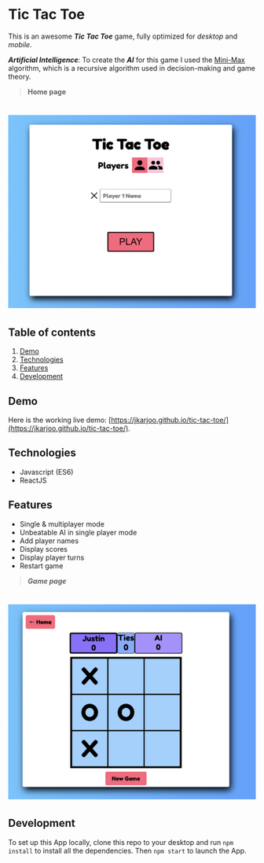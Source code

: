 # Tic Tac Toe

This is an awesome **_Tic Tac Toe_** game, fully optimized for _desktop_ and _mobile_.

**_Artificial Intelligence_**: To create the **_AI_** for this game I used the [Mini-Max](https://en.wikipedia.org/wiki/Minimax) algorithm, which is a recursive algorithm used in decision-making and game theory.

> **Home page**

# ![Tic Tac Toe](images/screenshot.png)

## Table of contents

1. [Demo](#demo)
2. [Technologies](#technologies)
3. [Features](#features)
4. [Development](#development)

## Demo

Here is the working live demo:
[https://jkarjoo.github.io/tic-tac-toe/](https://jkarjoo.github.io/tic-tac-toe/).

## Technologies

- Javascript (ES6)
- ReactJS

## Features

- Single & multiplayer mode
- Unbeatable AI in single player mode
- Add player names
- Display scores
- Display player turns
- Restart game

> **_Game page_**

# ![Tic Tac Toe](images/screenshot2.png)

## Development

To set up this App locally, clone this repo to your desktop and run `npm install` to install all the dependencies. Then `npm start` to launch the App.
